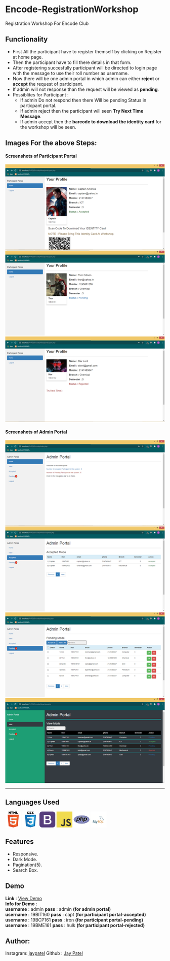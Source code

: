 # Encode-RegistrationWorkshop
Registration Workshop For Encode Club
## Functionality
 * First All the participant have to register themself by clicking on Register at home page.  
 * Then the participant have to fill there details in that form.
 * After registering succesfully participant will be directed to login page with the message to use their roll number as username.
 * Now there will be one admin portal in which admin can either **reject** or **accept** the request of participant.
 * If admin will not response than the request will be viewed as **pending**.
 * Possiblites for Participant : 
    * If admin Do not respond then there Will be pending Status in particpant portal.
    * If admin reject then the participant will seen **Try Next Time Message**.
    * If admin accept then the **barcode to download the identity card** for the workshop will be seen.
## Images For the above Steps:
  #### Screenshots of Participant Portal
  <img src="https://github.com/jaypatel31/Encode-RegistrationWorkshop/blob/master/screenshots/Screenshot%20(60).png">
  <img src="https://github.com/jaypatel31/Encode-RegistrationWorkshop/blob/master/screenshots/Screenshot%20(61).png">
  <img src="https://github.com/jaypatel31/Encode-RegistrationWorkshop/blob/master/screenshots/Screenshot%20(62).png">
  
#### Screenshots of Admin Portal
  <img src="https://github.com/jaypatel31/Encode-RegistrationWorkshop/blob/master/screenshots/Screenshot%20(63).png" >
  <img src="https://github.com/jaypatel31/Encode-RegistrationWorkshop/blob/master/screenshots/Screenshot%20(64).png" >
  <img src="https://github.com/jaypatel31/Encode-RegistrationWorkshop/blob/master/screenshots/Screenshot%20(65).png" >
  <img src="https://github.com/jaypatel31/Encode-RegistrationWorkshop/blob/master/screenshots/Screenshot%20(66).png" >
  <hr>
  
## Languages Used
<code><img height="50" src="https://raw.githubusercontent.com/github/explore/80688e429a7d4ef2fca1e82350fe8e3517d3494d/topics/html/html.png"></code>
<code><img height="50" src="https://raw.githubusercontent.com/github/explore/80688e429a7d4ef2fca1e82350fe8e3517d3494d/topics/css/css.png"></code>
<code><img height="50" src="https://raw.githubusercontent.com/github/explore/80688e429a7d4ef2fca1e82350fe8e3517d3494d/topics/bootstrap/bootstrap.png"></code>
<code><img height="50" src="https://raw.githubusercontent.com/github/explore/80688e429a7d4ef2fca1e82350fe8e3517d3494d/topics/javascript/javascript.png"></code>
<code><img height="50" src="https://raw.githubusercontent.com/github/explore/80688e429a7d4ef2fca1e82350fe8e3517d3494d/topics/php/php.png"></code>
<code><img height="50" src="https://raw.githubusercontent.com/github/explore/80688e429a7d4ef2fca1e82350fe8e3517d3494d/topics/mysql/mysql.png"></code>

## Features
  * Responsive.
  * Dark Mode.
  * Pagination(5).
  * Search Box.

## Demo
  **Link** : <a href="https://encoderegistration.000webhostapp.com/View/login.php">View Demo</a> <br/>
  **Info for Demo** : <br/>
         **username** :   admin    **pass** : admin **(for admin portal)**<br/>
         **username** : 	19BIT160  **pass** : capt **(for participant portal-accepted)**<br/>
         **username** : 	19BCP161  **pass** : iron **(for participant portal-pending)**<br/>
         **username** : 	19BME161  **pass** : hulk **(for participant portal-rejected)**<br/>
## Author:
  Instagram: <a href="https://www.instagram.com/jaypatel98196/">jaypatel</a>
  Github : <a href="https://github.com/jaypatel31">Jay Patel</a>
